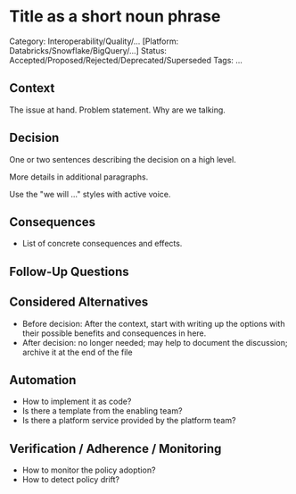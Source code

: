 # Title as a short noun phrase

Category: Interoperability/Quality/...
[Platform: Databricks/Snowflake/BigQuery/...]
Status: Accepted/Proposed/Rejected/Deprecated/Superseded
Tags: ...

## Context

The issue at hand. Problem statement. Why are we talking.

## Decision

One or two sentences describing the decision on a high level.

More details in additional paragraphs.

Use the "we will ..." styles with active voice.

## Consequences

- List of concrete consequences and effects.

## Follow-Up Questions


## Considered Alternatives

- Before decision: After the context, start with writing up the options with their possible benefits and consequences in here.
- After decision: no longer needed; may help to document the discussion; archive it at the end of the file

## Automation

- How to implement it as code?
- Is there a template from the enabling team?
- Is there a platform service provided by the platform team?

## Verification / Adherence / Monitoring

- How to monitor the policy adoption?
- How to detect policy drift?
